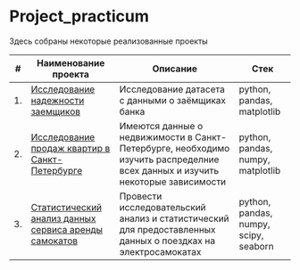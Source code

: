 # Project_practicum

Здесь собраны некоторые реализованные проекты

| #    | Наименование проекта                | Описание                                                     | Стек                                                         |
| ---- | ------------------------------------------------------------ | ------------------------------------------------------------ | ------------------------------------------------------------ |
| 1.   | [Исследование надежности заемщиков](https://github.com/Ilya-Marsh/Project_practicum/tree/51993d41fd433192168d5ceebfdd1b5fc348958a/Borrowers) | Исследование датасета с данными о заёмщиках банка | python, pandas, matplotlib       |
| 2.   | [Исследование продаж квартир в Санкт-Петербурге](https://github.com/Ilya-Marsh/Project_practicum/tree/e5f661ab5fae9b3c27c1f9638c99fc317300cf57/Apartments%20for%20sale) | Имеются данные о недвижимости в Санкт-Петербурге, необходимо изучить распределние всех данных и изучить некоторые зависимости | python, pandas, numpy, matplotlib |
| 3.   | [Статистический анализ данных сервиса аренды самокатов](https://github.com/Ilya-Marsh/Project_practicum/tree/da51906f3cce66ffe48a33d20b6a5482cb5d934d/Rental_service) | Провести исследовательский анализ и статистический для предоставленных данных о поездках на электросамокатах            | python, pandas, numpy, scipy, seaborn |
